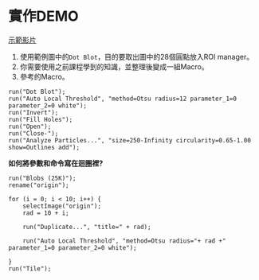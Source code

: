 # 實作DEMO

[示範影片](https://youtu.be/yyJqX0Dn2G4)

1.  使用範例圖中的`Dot Blot`，目的要取出圖中的28個圓點放入ROI manager。
2.  你需要使用之前課程學到的知識，並整理後變成一組Macro。
3.  參考的Macro。
```ijm
run("Dot Blot");
run("Auto Local Threshold", "method=Otsu radius=12 parameter_1=0 parameter_2=0 white");
run("Invert");
run("Fill Holes");
run("Open");
run("Close-");
run("Analyze Particles...", "size=250-Infinity circularity=0.65-1.00 show=Outlines add");
```

**如何將參數和命令寫在迴圈裡?**

```ijm
run("Blobs (25K)");
rename("origin");

for (i = 0; i < 10; i++) {
	selectImage("origin");
	rad = 10 + i;
	
	run("Duplicate...", "title=" + rad);

	run("Auto Local Threshold", "method=Otsu radius="+ rad +" parameter_1=0 parameter_2=0 white");

}
run("Tile");


```